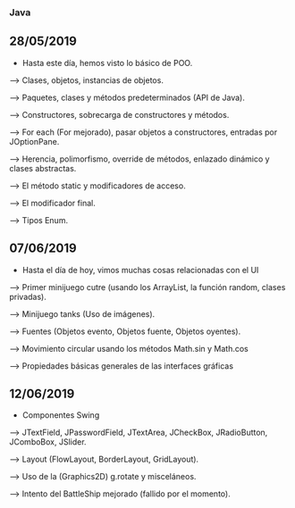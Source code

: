 ### Java

## 28/05/2019
- Hasta este día, hemos visto lo básico de POO.

--> Clases, objetos, instancias de objetos.

--> Paquetes, clases y métodos predeterminados (API de Java).

--> Constructores, sobrecarga de constructores y métodos.

--> For each (For mejorado), pasar objetos a constructores, entradas por JOptionPane.

--> Herencia, polimorfismo, override de métodos, enlazado dinámico y clases abstractas.

--> El método static y modificadores de acceso.

--> El modificador final.

--> Tipos Enum.


## 07/06/2019

- Hasta el día de hoy, vimos muchas cosas relacionadas con el UI

--> Primer minijuego cutre (usando los ArrayList, la función random, clases privadas).

--> Minijuego tanks (Uso de imágenes).

--> Fuentes (Objetos evento, Objetos fuente, Objetos oyentes).

--> Movimiento circular usando los métodos Math.sin y Math.cos

--> Propiedades básicas generales de las interfaces gráficas


## 12/06/2019

- Componentes Swing

--> JTextField, JPasswordField, JTextArea, JCheckBox, JRadioButton, JComboBox, JSlider.

--> Layout (FlowLayout, BorderLayout, GridLayout).

--> Uso de la (Graphics2D) g.rotate y misceláneos.

--> Intento del BattleShip mejorado (fallido por el momento).



